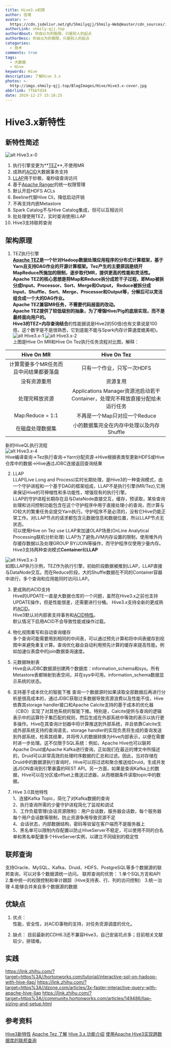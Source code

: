```yaml
---
title: Hive3.x初探
author: 佳境
avatar: >-
  https://cdn.jsdelivr.net/gh/Shmilyqjj/Shmily-Web@master/cdn_sources/img/custom/avatar.jpg
authorLink: shmily-qjj.top
authorAbout: 你自以为的极限，只是别人的起点
authorDesc: 你自以为的极限，只是别人的起点
categories:
  - 技术
comments: true
tags:
  - 大数据
  - Hive
keywords: Hive
description: 了解Hive 3.x
photos: >-
  http://imgs.shmily-qjj.top/BlogImages/Hive/Hive3.x-cover.jpg
abbrlink: 7fbbfd34
date: 2019-12-27 15:18:25
---
```

# Hive3.x新特性  
## 新特性简述  
![alt Hive3.x-0](http://imgs.shmily-qjj.top/BlogImages/Hive/Hive3.x-0.JPG)  
1. 执行引擎变更为**[TEZ](https://tez.apache.org/)**,不使用MR  
2. 成熟的[ACID](https://shmily-qjj.top/1f7eb1b3/)大数据事务支持  
3. [LLAP](https://cwiki.apache.org/confluence/display/Hive/LLAP)用于妙极，毫秒级查询访问  
4. 基于[Apache Ranger](http://ranger.apache.org/)的统一权限管理  
5. 默认开启HDFS ACLs
6. Beeline代替Hive Cli，降低启动开销  
7. 不再支持内嵌Metastore  
8. Spark Catalog不与Hive Catalog集成，但可以互相访问  
9. 批处理使用TEZ，实时查询使用LLAP  
10. Hive3支持联邦查询

## 架构原理
1. TEZ执行引擎  
**[Apache TEZ](https://tez.apache.org/)**是一个针对Hadoop数据处理应用程序的分布式计算框架，基于Yarn且支持DAG作业的开源计算框架。Tez产生的主要原因是绕开MapReduce所施加的限制，逐步取代MR，提供更高的性能和灵活性。  
Apache TEZ的核心思想是将Map和Reduce拆分成若干子过程，即Map被拆分成Input、Processor、Sort、Merge和Output， Reduce被拆分成Input、Shuffle、Sort、Merge、Processor和Output等，分解后可以灵活组合成一个大的DAG作业。  
Apache TEZ兼容MR任务，不需要代码层面的改动。  
Apache TEZ提供了较低级别的抽象，为了增强Hive/Pig的底层实现，而不是最终面向用户的。  
Hive3的**TEZ+内存查询结合**的性能据说是Hive2的50倍(也有文章说是100倍，这个数字是不是很熟悉，它到底能不能与Spark内存计算速度媲美呢)。  
![alt Hive3.x-1](http://imgs.shmily-qjj.top/BlogImages/Hive/Hive3.x-1.png)  ![alt Hive3.x-2](http://imgs.shmily-qjj.top/BlogImages/Hive/Hive3.x-2.png)   
上图是Hive On MR和Hive On Tez执行任务流程对比图，解释：

| Hive On MR| Hive On Tez |
| :----: | :----: |
| 计算需要多个MR任务而且中间结果都要落盘 | 只有一个作业，只写一次HDFS |  
| 没有资源重用 | 资源复用 |  
| 处理完释放资源 | Applications Manager资源池启动若干Container，处理完不释放直接分配给未运行任务 |  
| Map:Reduce = 1:1 | 不再是一个Map只对应一个Reduce |  
| 在磁盘处理数据集 | 小的数据集完全在内存中处理以及内存Shuffle |  

新的HiveQL执行流程  
![alt Hive3.x-4](http://imgs.shmily-qjj.top/BlogImages/Hive/Hive3.x-4.png)  
Hive编译查询->Tez执行查询->Yarn分配资源->Hive根据表类型更新HDFS或Hive仓库中的数据->Hive通过JDBC连接返回查询结果

2. LLAP  
LLAP(Live Long and Process)实时长期处理，是Hive3的一种查询模式，由一个守护进程和一个基于DAG的框架组成，LLAP不是执行引擎(MR/Tez),它用来保证Hive的可伸缩性和多功能性，增强现有的执行引擎。  
LLAP的守护进程长期存在且与DataNode直接交互，缓存，预读取，某些查询处理和访问控制功能包含在这个守护程序中用于直接处理小的查询，而计算与IO较大的繁重任务会提交Yarn执行。守护程序不是必须的，没有它Hive仍能正常工作。对LLAP节点的请求都包含元数据信息和数据位置，所以LLAP节点无状态。    
可以使用Hive on Tez use LLAP来加速OLAP场景(OnLine Analytical Processing联机分析处理)
LLAP为了避免JVM内存设置的限制，使用堆外内存缓存数据以及处理GROUP BY/JOIN等操作，而守护程序仅使用少量内存。  
Hive3支持两种查询模式**Container**和**LLAP**

![alt Hive3.x-3](http://imgs.shmily-qjj.top/BlogImages/Hive/Hive3.x-3.png)  
如图LLAP执行示例，TEZ作为执行引擎，初始阶段数据被推到LLAP，LLAP直接与DataNode交互。而在Reduce阶段，大的Shuffle数据在不同的Container容器中进行，多个查询和应用能同时访问LLAP。  

3. 更成熟的ACID支持  
Hive的UPDATE一直是大数据仓库的一个问题，虽然在Hive3.x之前也支持UPDATE操作，但是性能很差，还需要进行分桶。
Hive3.x支持全新的更成熟的[ACID](https://shmily-qjj.top/1f7eb1b3/)。  
Hive3默认对内部表支持事务和[ACID特性](https://shmily-qjj.top/1f7eb1b3/)。  
默认情况下启用ACID不会导致性能或操作过载。

4. 物化视图重写和自动查询缓存  
多个查询可能需要用到相同的中间表，可以通过预先计算和将中间表缓存到视图中来避免重复计算。查询优化器会自动利用预先计算的缓存来提高性能。例如加速仪表盘中的join数据查询速度。  

5. 元数据映射表  
Hive会从JDBC数据源创建两个数据库：information_schema和sys。所有Metastore表都映射到表空间，并在sys中可用。information_schema数据显示系统的状态。  

6. 支持基于成本优化的智能下推
查询一个数据源时如果读取全部数据后再进行分析是很高成本的，通过JDBC获取过多数据导致资源浪费以及性能不佳，Hive依靠其storage handler接口和Apache Calcite支持的基于成本的优化器（CBO）实现了对其他系统的智能下推。特别是，Calcite提供与查询的逻辑表示中的运算符子集匹配的规则，然后生成在外部系统中等效的表示以执行更多操作。Hive在其查询计划器中将计算推送到外部系统，并且依靠Calcite生成外部系统支持的查询语言。storage handler的实现负责将生成的查询发送到外部系统，检索其结果，并将传入的数据转换为Hive内部表示，以便在需要时进一步处理。这不仅限于SQL系统：例如，Apache Hive也可以联邦Apache Druid或Apache Kafka进行查询，正如我们在最近的博文中所描述的，Druid可以非常高效的处理时序数据的汇总和过滤。因此，当对存储在Druid中的数据源执行查询时，Hive可以将过滤和聚合推送给Druid，生成并发送JSON查询到引擎暴露的REST API。另一方面，如果是查询Kafka上的数据，Hive可以在分区或offset上推送过滤器，从而根据条件读取topic中的数据。

7. Hive 3.0其他特性  
1、连接Kafka Topic，简化了对Kafka数据的查询  
2、执行查询所需的少量守护进程简化了监视和调试  
3、工作负载管理(会话资源限制)：用户会话数，服务器会话数，每个服务器每个用户会话数等限制，防止资源争用导致资源不足  
4、会话状态，内部数据结构，密码等驻留在客户端而不是服务器上  
5、黑名单可以限制内存配置以防止HiveServer不稳定，可以使用不同的白名单和黑名单配置多个HiveServer实例，以建立不同级别的稳定性  

## 联邦查询
支持Oracle、MySQL、Kafka、Druid、HDFS、PostgreSQL等多个数据源的联邦查询，可以对多个数据源统一访问。
联邦查询的优势：
1.单个SQL方言和API
2.集中统一的权限控制和审计跟踪（Hive支持表、行、列的访问控制）
3.统一治理
4.能够合并来自多个数据源的数据


## 优缺点  
1. 优点：  
性能，安全性，对ACID事物的支持，对任务资源调度的优化。

2. 缺点：
目前最新的CDH6.3还不兼容Hive3，自己安装坑点多；目前相关文献较少，排错难。

## 实践

https://link.zhihu.com/?target=https%3A//hortonworks.com/tutorial/interactive-sql-on-hadoop-with-hive-llap/
https://link.zhihu.com/?target=https%3A//dzone.com/articles/3x-faster-interactive-query-with-apache-hive-llap
https://link.zhihu.com/?target=https%3A//community.hortonworks.com/articles/149486/llap-sizing-and-setup.html

## 参考资料  
[Hive3新特性](https://www.jianshu.com/p/a1324fb4eb80)
[Apache Tez 了解](https://www.cnblogs.com/rongfengliang/p/6991020.html)
[Hive 3.x 功能介绍](https://blog.csdn.net/SunWuKong_Hadoop/article/details/86240707)
[使用Apache Hive3实现跨数据库的联邦查询](https://blog.csdn.net/hadoop_sc/article/details/103765887)

